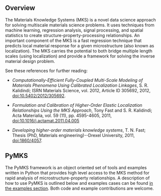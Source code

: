 ## Overview

The Materials Knowledge Systems (MKS) is a novel data science approach
for solving multiscale materials science problems. It uses techniques
from machine learning, regression analysis, signal processing, and
spatial statistics to create structure-property-processing
relationships. An important component of the MKS is a fast regression
technique that predicts local material response for a given
microstructure (also known as localization). The MKS carries the
potential to both bridge multiple length scales (using localization)
and provide a framework for solving the inverse material design
problem.

See these references for further reading:

 - *Computationally-Efficient Fully-Coupled Multi-Scale Modeling of
   Materials Phenomena Using Calibrated Localization Linkages*,
   S. R. Kalidindi; ISRN Materials Science, vol. 2012, Article ID
   305692, 2012,
   [doi:10.5402/2012/305692](http://dx.doi.org/10.5402/2012/305692).

 - *Formulation and Calibration of Higher-Order Elastic Localization
   Relationships Using the MKS Approach*, Tony Fast and
   S. R. Kalidindi; Acta Materialia, vol. 59 (11), pp. 4595-4605,
   2011,
   [doi:10.1016/j.actamat.2011.04.005](http://dx.doi.org/10.1016/j.actamat.2011.04.005)

 - *Developing higher-order materials knowledge systems*, T. N. Fast;
   Thesis (PhD, Materials engineering)--Drexel University, 2011,
   [doi:1860/4057](http://dx.doi.org/1860/4057).

## PyMKS

The PyMKS framework is an object oriented set of tools and examples
written in Python that provides high level access to the MKS method
for rapid analysis of microstructure-property relationships. A
description of how to use PyMKS is outlined below and examples cases
can be found [in the examples section](). Both code and example
contributions are welcome.



